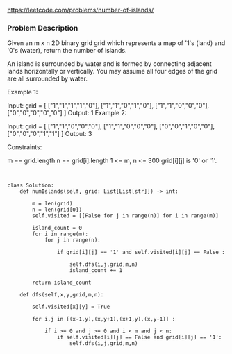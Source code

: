 https://leetcode.com/problems/number-of-islands/

### Problem Description 

Given an m x n 2D binary grid grid which represents a map of '1's (land) and '0's (water), return the number of islands.

An island is surrounded by water and is formed by connecting adjacent lands horizontally or vertically. You may assume all four edges of the grid are 
all surrounded by water.

 

Example 1:

Input: grid = [
  ["1","1","1","1","0"],
  ["1","1","0","1","0"],
  ["1","1","0","0","0"],
  ["0","0","0","0","0"]
]
Output: 1
Example 2:

Input: grid = [
  ["1","1","0","0","0"],
  ["1","1","0","0","0"],
  ["0","0","1","0","0"],
  ["0","0","0","1","1"]
]
Output: 3
 

Constraints:

m == grid.length
n == grid[i].length
1 <= m, n <= 300
grid[i][j] is '0' or '1'.

```


class Solution:
    def numIslands(self, grid: List[List[str]]) -> int:
        
        m = len(grid)
        n = len(grid[0])		
        self.visited = [[False for j in range(n)] for i in range(m)]
		
        island_count = 0
        for i in range(m):
            for j in range(n):
		        
                if grid[i][j] == '1' and self.visited[i][j] == False :
		            
                    self.dfs(i,j,grid,m,n)
                    island_count += 1
		                       
        return island_count
		
    def dfs(self,x,y,grid,m,n):
	    
        self.visited[x][y] = True
	    
        for i,j in [(x-1,y),(x,y+1),(x+1,y),(x,y-1)] :
	        
            if i >= 0 and j >= 0 and i < m and j < n:
                if self.visited[i][j] == False and grid[i][j] == '1':
                    self.dfs(i,j,grid,m,n)


```		
